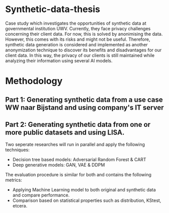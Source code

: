 # Synthetic-data-thesis
Case study which investigates the opportunities of synthetic data at governmental institution UWV. Currently, they face privacy challenges concerning their client data.
For now, this is solved by anonimising the data. However, this comes with its risks and might not be useful. Therefore, synthetic data generation is considered and implemented as another anonymization technique to discover its benefits and disadvantages for our client data. In this way, the privacy of our clients is still maintained while analyzing their information using several AI models.

# Methodology
## Part 1: Generating synthetic data from a use case WW naar Bijstand and using company's IT server
## Part 2: Generating synthetic data from one or more public datasets and using LISA.

Two seperate researches will run in parallel and apply the following techniques:
- Decision tree based models: Adversarial Random Forest & CART
- Deep generative models: GAN, VAE & DDPM

The evaluation procedure is similar for both and contains the following metrics:
- Applying Machine Learning model to both original and synthetic data and compare performance.
- Comparison based on statistical properties such as distribution, KStest, etcera.

